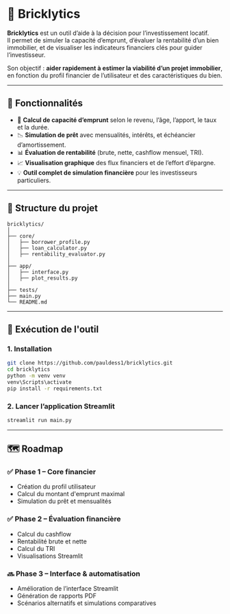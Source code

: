 # 🧱 Bricklytics

**Bricklytics** est un outil d’aide à la décision pour l’investissement locatif.  
Il permet de simuler la capacité d’emprunt, d’évaluer la rentabilité d’un bien immobilier, et de visualiser les indicateurs financiers clés pour guider l’investisseur.

Son objectif : **aider rapidement à estimer la viabilité d’un projet immobilier**, en fonction du profil financier de l’utilisateur et des caractéristiques du bien.

---

## 🚀 Fonctionnalités

- 🧮 **Calcul de capacité d’emprunt** selon le revenu, l’âge, l’apport, le taux et la durée.
- 📉 **Simulation de prêt** avec mensualités, intérêts, et échéancier d’amortissement.
- 📊 **Évaluation de rentabilité** (brute, nette, cashflow mensuel, TRI).
- 📈 **Visualisation graphique** des flux financiers et de l’effort d’épargne.
- 💡 **Outil complet de simulation financière** pour les investisseurs particuliers.

---

## 📁 Structure du projet

```
bricklytics/
│
├── core/
│   ├── borrower_profile.py
│   ├── loan_calculator.py 
│   ├── rentability_evaluator.py
│
├── app/
│   ├── interface.py
│   ├── plot_results.py
│
├── tests/
├── main.py 
└── README.md
```

---

## 🔧 Exécution de l'outil

### 1. Installation

```bash
git clone https://github.com/pauldess1/bricklytics.git
cd bricklytics
python -m venv venv
venv\Scripts\activate
pip install -r requirements.txt
```

### 2. Lancer l’application Streamlit

```bash
streamlit run main.py
```

---

## 🗺️ Roadmap

### ✅ Phase 1 – Core financier

- Création du profil utilisateur
- Calcul du montant d'emprunt maximal
- Simulation du prêt et mensualités

### ✅ Phase 2 – Évaluation financière

- Calcul du cashflow
- Rentabilité brute et nette
- Calcul du TRI
- Visualisations Streamlit

### 🔜 Phase 3 – Interface & automatisation

- Amélioration de l’interface Streamlit
- Génération de rapports PDF
- Scénarios alternatifs et simulations comparatives